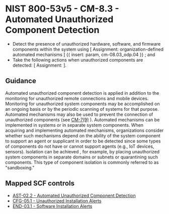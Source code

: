 # NIST 800-53v5 - CM-8.3 - Automated Unauthorized Component Detection
- Detect the presence of unauthorized hardware, software, and firmware components within the system using \[ Assignment: organization-defined automated mechanisms \] {{ insert: param, cm-08.03_odp.04 }} ; and
- Take the following actions when unauthorized components are detected: \[ Assignment:  \].
## Guidance
Automated unauthorized component detection is applied in addition to the monitoring for unauthorized remote connections and mobile devices. Monitoring for unauthorized system components may be accomplished on an ongoing basis or by the periodic scanning of systems for that purpose. Automated mechanisms may also be used to prevent the connection of unauthorized components (see [CM-7(9)](#cm-7.9) ). Automated mechanisms can be implemented in systems or in separate system components. When acquiring and implementing automated mechanisms, organizations consider whether such mechanisms depend on the ability of the system component to support an agent or supplicant in order to be detected since some types of components do not have or cannot support agents (e.g., IoT devices, sensors). Isolation can be achieved , for example, by placing unauthorized system components in separate domains or subnets or quarantining such components. This type of component isolation is commonly referred to as "sandboxing." 
## Mapped SCF controls
- [AST-02.2 - Automated Unauthorized Component Detection](../scf/ast-022-automatedunauthorizedcomponentdetection.md)
- [CFG-05.1 - Unauthorized Installation Alerts](../scf/cfg-051-unauthorizedinstallationalerts.md)
- [END-03.1 - Software Installation Alerts](../scf/end-031-softwareinstallationalerts.md)
